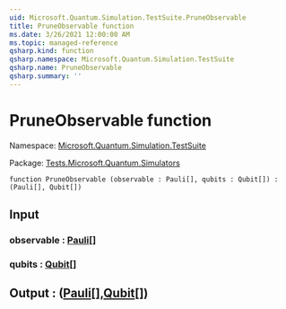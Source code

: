 ```yaml
---
uid: Microsoft.Quantum.Simulation.TestSuite.PruneObservable
title: PruneObservable function
ms.date: 3/26/2021 12:00:00 AM
ms.topic: managed-reference
qsharp.kind: function
qsharp.namespace: Microsoft.Quantum.Simulation.TestSuite
qsharp.name: PruneObservable
qsharp.summary: ''
---
```


# PruneObservable function

Namespace: [Microsoft.Quantum.Simulation.TestSuite](xref:Microsoft.Quantum.Simulation.TestSuite)

Package: [Tests.Microsoft.Quantum.Simulators](https://nuget.org/packages/Tests.Microsoft.Quantum.Simulators)




```qsharp
function PruneObservable (observable : Pauli[], qubits : Qubit[]) : (Pauli[], Qubit[])
```


## Input

### observable : [Pauli](xref:microsoft.quantum.lang-ref.pauli)[]




### qubits : [Qubit](xref:microsoft.quantum.lang-ref.qubit)[]





## Output : ([Pauli](xref:microsoft.quantum.lang-ref.pauli)[],[Qubit](xref:microsoft.quantum.lang-ref.qubit)[])

